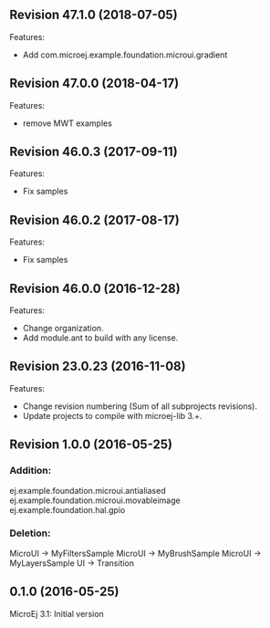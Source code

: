 <!--
 Markdown
 
 Copyright 2016-2018 IS2T. All rights reserved.
 For demonstration purpose only.
 IS2T PROPRIETARY. Use is subject to license terms.
-->

## Revision 47.1.0 (2018-07-05)

Features:
   - Add com.microej.example.foundation.microui.gradient

## Revision 47.0.0 (2018-04-17)

Features:
   - remove MWT examples
   
## Revision 46.0.3 (2017-09-11)

Features:
   - Fix samples
   
## Revision 46.0.2 (2017-08-17)

Features:
   - Fix samples

## Revision 46.0.0 (2016-12-28)

Features:
   - Change organization.
   - Add module.ant to build with any license.
   
## Revision 23.0.23 (2016-11-08)

Features:
   - Change revision numbering (Sum of all subprojects revisions).
   - Update projects to compile with microej-lib 3.+.

## Revision 1.0.0 (2016-05-25)

### Addition:
ej.example.foundation.microui.antialiased
ej.example.foundation.microui.movableimage
ej.example.foundation.hal.gpio

### Deletion:
MicroUI -> MyFiltersSample
MicroUI -> MyBrushSample
MicroUI -> MyLayersSample
UI -> Transition

## 0.1.0 (2016-05-25)

MicroEj 3.1:
Initial version